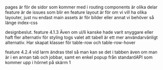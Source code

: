 pages är för de sidor som kommer med i routing
components är olika delar
feature är de issues som blir en feature
layout är för om vi vill ha olika layouter, just nu endast main
assets är för bilder eller annat vi behöver så länge
index-css 

designbeslut. feature 4.1.3
Även om ul/li kanske hade varit snyggare eller haft fler alternativ för styling togs valet att tabell är ett mer användarvänligt alternativ.
Har skapat klasser för table-row och table-row-hover

feature 4.2.4
vid larm ändras titel så man kan se det i tabben även om man är i en annan tab och jobbar, samt en enkel popup från standardAPI som kommer upp i hörnet på skärm 1
